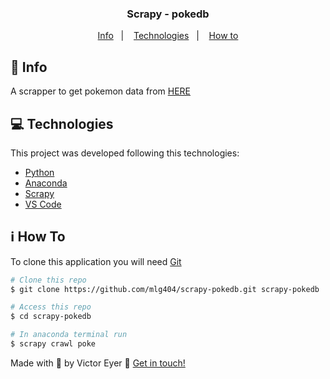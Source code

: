 
<h3 align="center">
  Scrapy - pokedb
</h3>

<p align="center">
  <a href="#rocket-info">Info</a>&nbsp;&nbsp;&nbsp;|&nbsp;&nbsp;&nbsp;
  <a href="#computer-technologies">Technologies</a>&nbsp;&nbsp;&nbsp;|&nbsp;&nbsp;&nbsp;
  <a href="#information_source-how-to">How to</a>
</p>

## :rocket: Info

A scrapper to get pokemon data from [HERE](https://pokemondb.net/pokedex/all)

## :computer: Technologies

This project was developed following this technologies:

- [Python](https://www.python.org)
- [Anaconda](https://www.anaconda.com)
- [Scrapy](https://scapy.net)
- [VS Code][vc]


## :information_source: How To

To clone this application you will need [Git](https://git-scm.com) 

```bash
# Clone this repo
$ git clone https://github.com/mlg404/scrapy-pokedb.git scrapy-pokedb

# Access this repo
$ cd scrapy-pokedb

# In anaconda terminal run
$ scrapy crawl poke
```

Made with 💙 by Victor Eyer :wave: [Get in touch!](https://www.linkedin.com/in/victoreyer/)

[vc]: https://code.visualstudio.com/

